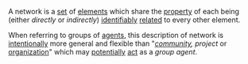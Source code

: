 A network is a [set](https://github.com/gcassel/Modular-Organization-Terminology/blob/master/terms/set.md) of [elements](https://github.com/gcassel/Modular-Organization-Terminology/blob/master/terms/element.md) which share the [property](https://github.com/gcassel/Modular-Organization-Terminology/blob/master/terms/property.md) of each being (either *directly* or *indirectly*) [identifiably](https://github.com/gcassel/Modular-Organization-Terminology/blob/master/terms/identifiable.md) [related](https://github.com/gcassel/Modular-Organization-Terminology/blob/master/terms/relationship.md) to every other element.

When referring to groups of [agents](https://github.com/gcassel/Modular-Organization-Terminology/blob/master/terms/agent.md), this description of network is [intentionally](https://github.com/gcassel/Modular-Organization-Terminology/blob/master/terms/intention.md) more general and flexible than "*[community](https://github.com/gcassel/Modular-Organization-Terminology/blob/master/terms/community.md), project* or [organization](https://github.com/gcassel/Modular-Organization-Terminology/blob/master/terms/organization.md)" which may [potentially](https://github.com/gcassel/Modular-Organization-Terminology/blob/master/terms/potential.md) [act](https://github.com/gcassel/Modular-Organization-Terminology/blob/master/terms/action.md) as a *group agent*.
